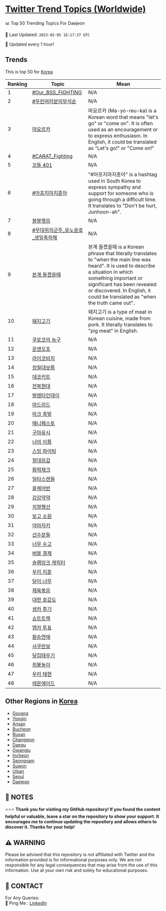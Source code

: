 [Twitter Trend Topics (Worldwide)](https://github.com/ErcinDedeoglu/Twitter-Trend-Topics)
==========


📊 Top 50 Trending Topics For Daejeon

📆 Last Updated: `2023-02-05 16:17:37 UTC`

🔧 Updated every 1 hour!


## Trends

This is top 50 for [Korea](</Korea>)

| Ranking | Topic | Mean |
| ------- | ------------ | ------------ |
| 1 | [#Our_BSS_FIGHTING](http://twitter.com/search?q=%23Our_BSS_FIGHTING) | N/A |
| 2 | [#우린여러분의부석순](http://twitter.com/search?q=%23%ec%9a%b0%eb%a6%b0%ec%97%ac%eb%9f%ac%eb%b6%84%ec%9d%98%eb%b6%80%ec%84%9d%ec%88%9c) | N/A |
| 3 | [마요르카](http://twitter.com/search?q=%eb%a7%88%ec%9a%94%eb%a5%b4%ec%b9%b4) | 마요르카 (Ma-yo-reu-ka) is a Korean word that means "let's go" or "come on". It is often used as an encouragement or to express enthusiasm. In English, it could be translated as "Let's go!" or "Come on!" |
| 4 | [#CARAT_Fighting](http://twitter.com/search?q=%23CARAT_Fighting) | N/A |
| 5 | [꼬들 401](http://twitter.com/search?q=%ea%bc%ac%eb%93%a4+401) | N/A |
| 6 | [#아프지마지훈아](http://twitter.com/search?q=%23%ec%95%84%ed%94%84%ec%a7%80%eb%a7%88%ec%a7%80%ed%9b%88%ec%95%84) | "#아프지마지훈아" is a hashtag used in South Korea to express sympathy and support for someone who is going through a difficult time. It translates to "Don't be hurt, Junhoon-ah". |
| 7 | [블블햇음](http://twitter.com/search?q=%eb%b8%94%eb%b8%94%ed%96%87%ec%9d%8c) | N/A |
| 8 | [#무대위의군주_유노윤호_생일축하해](http://twitter.com/search?q=%23%eb%ac%b4%eb%8c%80%ec%9c%84%ec%9d%98%ea%b5%b0%ec%a3%bc_%ec%9c%a0%eb%85%b8%ec%9c%a4%ed%98%b8_%ec%83%9d%ec%9d%bc%ec%b6%95%ed%95%98%ed%95%b4) | N/A |
| 9 | [본계 들켰을때](http://twitter.com/search?q=%eb%b3%b8%ea%b3%84+%eb%93%a4%ec%bc%b0%ec%9d%84%eb%95%8c) | 본계 들켰을때 is a Korean phrase that literally translates to "when the main line was heard". It is used to describe a situation in which something important or significant has been revealed or discovered. In English, it could be translated as "when the truth came out". |
| 10 | [돼지고기](http://twitter.com/search?q=%eb%8f%bc%ec%a7%80%ea%b3%a0%ea%b8%b0) | 돼지고기 is a type of meat in Korean cuisine, made from pork. It literally translates to "pig meat" in English. |
| 11 | [쿠로코의 농구](http://twitter.com/search?q=%ec%bf%a0%eb%a1%9c%ec%bd%94%ec%9d%98+%eb%86%8d%ea%b5%ac) | N/A |
| 12 | [온앤오프](http://twitter.com/search?q=%ec%98%a8%ec%95%a4%ec%98%a4%ed%94%84) | N/A |
| 13 | [라이코비치](http://twitter.com/search?q=%eb%9d%bc%ec%9d%b4%ec%bd%94%eb%b9%84%ec%b9%98) | N/A |
| 14 | [정월대보름](http://twitter.com/search?q=%ec%a0%95%ec%9b%94%eb%8c%80%eb%b3%b4%eb%a6%84) | N/A |
| 15 | [데코키트](http://twitter.com/search?q=%eb%8d%b0%ec%bd%94%ed%82%a4%ed%8a%b8) | N/A |
| 16 | [전북현대](http://twitter.com/search?q=%ec%a0%84%eb%b6%81%ed%98%84%eb%8c%80) | N/A |
| 17 | [발렌타인데이](http://twitter.com/search?q=%eb%b0%9c%eb%a0%8c%ed%83%80%ec%9d%b8%eb%8d%b0%ec%9d%b4) | N/A |
| 18 | [마드리드](http://twitter.com/search?q=%eb%a7%88%eb%93%9c%eb%a6%ac%eb%93%9c) | N/A |
| 19 | [마크 흑발](http://twitter.com/search?q=%eb%a7%88%ed%81%ac+%ed%9d%91%eb%b0%9c) | N/A |
| 20 | [매니페스토](http://twitter.com/search?q=%eb%a7%a4%eb%8b%88%ed%8e%98%ec%8a%a4%ed%86%a0) | N/A |
| 21 | [구마유시](http://twitter.com/search?q=%ea%b5%ac%eb%a7%88%ec%9c%a0%ec%8b%9c) | N/A |
| 22 | [너의 이름](http://twitter.com/search?q=%eb%84%88%ec%9d%98+%ec%9d%b4%eb%a6%84) | N/A |
| 23 | [스밍 파이팅](http://twitter.com/search?q=%ec%8a%a4%eb%b0%8d+%ed%8c%8c%ec%9d%b4%ed%8c%85) | N/A |
| 24 | [절대음감](http://twitter.com/search?q=%ec%a0%88%eb%8c%80%ec%9d%8c%ea%b0%90) | N/A |
| 25 | [화력체크](http://twitter.com/search?q=%ed%99%94%eb%a0%a5%ec%b2%b4%ed%81%ac) | N/A |
| 26 | [일타스캔들](http://twitter.com/search?q=%ec%9d%bc%ed%83%80%ec%8a%a4%ec%ba%94%eb%93%a4) | N/A |
| 27 | [올케어반](http://twitter.com/search?q=%ec%98%ac%ec%bc%80%ec%96%b4%eb%b0%98) | N/A |
| 28 | [강강약약](http://twitter.com/search?q=%ea%b0%95%ea%b0%95%ec%95%bd%ec%95%bd) | N/A |
| 29 | [치열행선](http://twitter.com/search?q=%ec%b9%98%ec%97%b4%ed%96%89%ec%84%a0) | N/A |
| 30 | [보고 소원](http://twitter.com/search?q=%eb%b3%b4%ea%b3%a0+%ec%86%8c%ec%9b%90) | N/A |
| 31 | [야마자키](http://twitter.com/search?q=%ec%95%bc%eb%a7%88%ec%9e%90%ed%82%a4) | N/A |
| 32 | [선수분들](http://twitter.com/search?q=%ec%84%a0%ec%88%98%eb%b6%84%eb%93%a4) | N/A |
| 33 | [너무 수고](http://twitter.com/search?q=%eb%84%88%eb%ac%b4+%ec%88%98%ea%b3%a0) | N/A |
| 34 | [버블 결제](http://twitter.com/search?q=%eb%b2%84%eb%b8%94+%ea%b2%b0%ec%a0%9c) | N/A |
| 35 | [슬램덩크 캐릭터](http://twitter.com/search?q=%ec%8a%ac%eb%9e%a8%eb%8d%a9%ed%81%ac+%ec%ba%90%eb%a6%ad%ed%84%b0) | N/A |
| 36 | [우리 지훈](http://twitter.com/search?q=%ec%9a%b0%eb%a6%ac+%ec%a7%80%ed%9b%88) | N/A |
| 37 | [달이 너무](http://twitter.com/search?q=%eb%8b%ac%ec%9d%b4+%eb%84%88%eb%ac%b4) | N/A |
| 38 | [제육볶음](http://twitter.com/search?q=%ec%a0%9c%ec%9c%a1%eb%b3%b6%ec%9d%8c) | N/A |
| 39 | [대한 호감도](http://twitter.com/search?q=%eb%8c%80%ed%95%9c+%ed%98%b8%ea%b0%90%eb%8f%84) | N/A |
| 40 | [생카 후기](http://twitter.com/search?q=%ec%83%9d%ec%b9%b4+%ed%9b%84%ea%b8%b0) | N/A |
| 41 | [쇼트트랙](http://twitter.com/search?q=%ec%87%bc%ed%8a%b8%ed%8a%b8%eb%9e%99) | N/A |
| 42 | [엠카 투표](http://twitter.com/search?q=%ec%97%a0%ec%b9%b4+%ed%88%ac%ed%91%9c) | N/A |
| 43 | [환승연애](http://twitter.com/search?q=%ed%99%98%ec%8a%b9%ec%97%b0%ec%95%a0) | N/A |
| 44 | [사쿠란보](http://twitter.com/search?q=%ec%82%ac%ec%bf%a0%eb%9e%80%eb%b3%b4) | N/A |
| 45 | [달집태우기](http://twitter.com/search?q=%eb%8b%ac%ec%a7%91%ed%83%9c%ec%9a%b0%ea%b8%b0) | N/A |
| 46 | [쥐불놀이](http://twitter.com/search?q=%ec%a5%90%eb%b6%88%eb%86%80%ec%9d%b4) | N/A |
| 47 | [우리 태현](http://twitter.com/search?q=%ec%9a%b0%eb%a6%ac+%ed%83%9c%ed%98%84) | N/A |
| 48 | [레몬에이드](http://twitter.com/search?q=%eb%a0%88%eb%aa%ac%ec%97%90%ec%9d%b4%eb%93%9c) | N/A |



## Other Regions in [Korea](</Korea>)

* [Goyang](</Korea/Goyang.md>)
* [Yongin](</Korea/Yongin.md>)
* [Ansan](</Korea/Ansan.md>)
* [Bucheon](</Korea/Bucheon.md>)
* [Busan](</Korea/Busan.md>)
* [Changwon](</Korea/Changwon.md>)
* [Daegu](</Korea/Daegu.md>)
* [Gwangju](</Korea/Gwangju.md>)
* [Incheon](</Korea/Incheon.md>)
* [Seongnam](</Korea/Seongnam.md>)
* [Suwon](</Korea/Suwon.md>)
* [Ulsan](</Korea/Ulsan.md>)
* [Seoul](</Korea/Seoul.md>)
* [Daejeon](</Korea/Daejeon.md>)



## 📝 NOTES

⭐⭐⭐ **Thank you for visiting my GitHub repository! If you found the content helpful or valuable, leave a star on the repository to show your support. It encourages me to continue updating the repository and allows others to discover it. Thanks for your help!**


## ⚠️ WARNING

Please be advised that this repository is not affiliated with Twitter and the information provided is for informational purposes only. We are not responsible for any legal consequences that may arise from the use of this information. Use at your own risk and solely for educational purposes.


## 📨 CONTACT

 For Any Queries:  
            🏓 Ping Me : [LinkedIn](https://www.linkedin.com/in/ercindedeoglu/)
